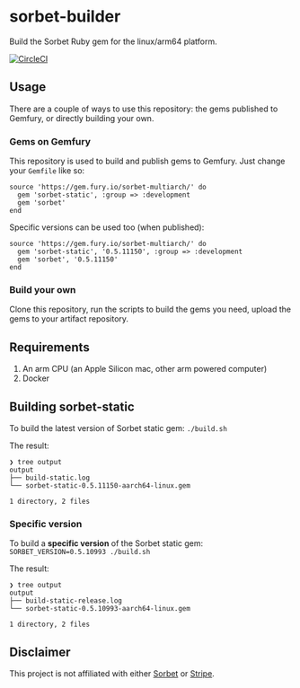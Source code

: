 # sorbet-builder
Build the Sorbet Ruby gem for the linux/arm64 platform.

[![CircleCI](https://dl.circleci.com/status-badge/img/gh/sorbet-multiarch/sorbet-builder/tree/main.svg?style=svg)](https://dl.circleci.com/status-badge/redirect/gh/sorbet-multiarch/sorbet-builder/tree/main)

## Usage
There are a couple of ways to use this repository: the gems published to Gemfury, or directly building your own.

### Gems on Gemfury
This repository is used to build and publish gems to Gemfury.
Just change your `Gemfile` like so:
```
source 'https://gem.fury.io/sorbet-multiarch/' do
  gem 'sorbet-static', :group => :development
  gem 'sorbet'
end
```

Specific versions can be used too (when published):
```
source 'https://gem.fury.io/sorbet-multiarch/' do
  gem 'sorbet-static', '0.5.11150', :group => :development
  gem 'sorbet', '0.5.11150'
end
```

### Build your own
Clone this repository, run the scripts to build the gems you need, upload the gems to your artifact repository.

## Requirements
1. An arm CPU (an Apple Silicon mac, other arm powered computer)
1. Docker

## Building sorbet-static
To build the latest version of Sorbet static gem: `./build.sh`

The result:
```
❯ tree output
output
├── build-static.log
└── sorbet-static-0.5.11150-aarch64-linux.gem

1 directory, 2 files
```

### Specific version
To build a **specific version** of the Sorbet static gem: `SORBET_VERSION=0.5.10993 ./build.sh`

The result:
```
❯ tree output
output
├── build-static-release.log
└── sorbet-static-0.5.10993-aarch64-linux.gem

1 directory, 2 files
```

## Disclaimer

This project is not affiliated with either [Sorbet](https://github.com/sorbet/) or [Stripe](https://stripe.com/).
